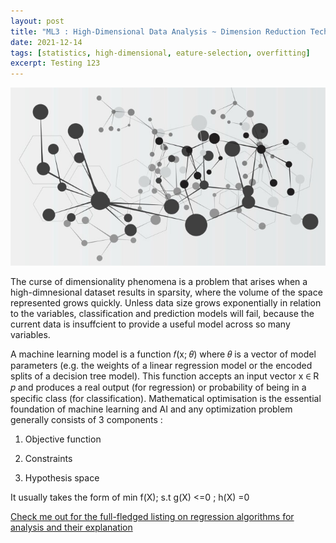 ```yaml
---
layout: post
title: "ML3 : High-Dimensional Data Analysis ~ Dimension Reduction Techniques"
date: 2021-12-14
tags: [statistics, high-dimensional, eature-selection, overfitting]
excerpt: Testing 123
---
```


<img src="/images/curse_of_dimensionality.jpg" class="block"/><br>


The curse of dimensionality phenomena is a problem that arises when a high-dimnesional dataset results in sparsity, where the volume of the space represented grows quickly. Unless data size grows exponentially in relation to the variables, classification and prediction models will fail, because the current data is insuffcient to provide a useful model across so many variables. 


A machine learning model is a function 𝑓(x; 𝜃) where 𝜃 is a vector of model parameters (e.g. the weights of a linear regression model or the encoded splits of a decision tree model). This function accepts an input vector x ∈ R 𝑝 and produces a real output (for regression) or probability of being in a specific class (for classification). Mathematical optimisation is the essential foundation of machine learning and AI and any optimization problem generally consists of 3 components : 

1) Objective function

2) Constraints

3) Hypothesis space 

It usually takes the form of min f(X); s.t g(X) <=0 ; h(X) =0

  
[Check me out for the full-fledged listing on regression algorithms for analysis and their explanation](https://anannya2021.github.io/blog/2021/12/06/regression)


